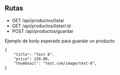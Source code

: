 ## Rutas

- GET /api/productos/listar
- GET /api/productos/listar/:id
- POST /api/productos/guardar

Ejemplo de body esperado para guardar un producto

```
{
    "title": "Test 8",
    "price": 150.00,
    "thumbnail": "test.com/image/test-8",
}
```